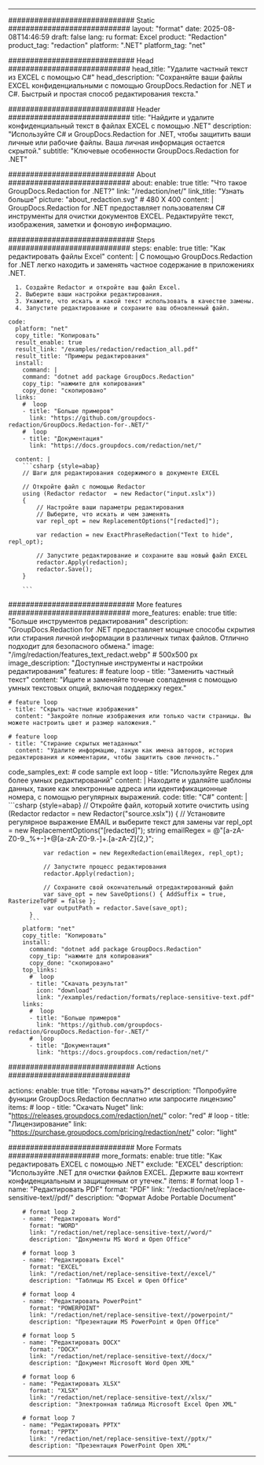 
---
############################# Static ############################
layout: "format"
date:  2025-08-08T14:46:59
draft: false
lang: ru
format: Excel
product: "Redaction"
product_tag: "redaction"
platform: ".NET"
platform_tag: "net"

############################# Head ############################
head_title: "Удалите частный текст из EXCEL с помощью C#"
head_description: "Сохраняйте ваши файлы EXCEL конфиденциальными с помощью GroupDocs.Redaction for .NET и C#. Быстрый и простая способ редактирования текста."

############################# Header ############################
title: "Найдите и удалите конфиденциальный текст в файлах EXCEL с помощью .NET" 
description: "Используйте C# и GroupDocs.Redaction for .NET, чтобы защитить ваши личные или рабочие файлы. Ваша личная информация остается скрытой."
subtitle: "Ключевые особенности GroupDocs.Redaction for .NET" 

############################# About ############################
about:
    enable: true
    title: "Что такое GroupDocs.Redaction for .NET?"
    link: "/redaction/net/"
    link_title: "Узнать больше"
    picture: "about_redaction.svg" # 480 X 400
    content: |
       GroupDocs.Redaction for .NET предоставляет пользователям C# инструменты для очистки документов EXCEL. Редактируйте текст, изображения, заметки и фоновую информацию.

############################# Steps ############################
steps:
    enable: true
    title: "Как редактировать файлы Excel"
    content: |
      С помощью GroupDocs.Redaction for .NET легко находить и заменять частное содержание в приложениях .NET.
      
      1. Создайте Redactor и откройте ваш файл Excel.
      2. Выберите ваши настройки редактирования.
      3. Укажите, что искать и какой текст использовать в качестве замены.
      4. Запустите редактирование и сохраните ваш обновленный файл.
   
    code:
      platform: "net"
      copy_title: "Копировать"
      result_enable: true
      result_link: "/examples/redaction/redaction_all.pdf"
      result_title: "Примеры редактирования"
      install:
        command: |
        command: "dotnet add package GroupDocs.Redaction"
        copy_tip: "нажмите для копирования"
        copy_done: "скопировано"
      links:
        #  loop
        - title: "Больше примеров"
          link: "https://github.com/groupdocs-redaction/GroupDocs.Redaction-for-.NET/"
        #  loop
        - title: "Документация"
          link: "https://docs.groupdocs.com/redaction/net/"
          
      content: |
        ```csharp {style=abap}
        // Шаги для редактирования содержимого в документе EXCEL

        // Откройте файл с помощью Redactor
        using (Redactor redactor  = new Redactor("input.xslx"))
        {
            // Настройте ваши параметры редактирования
            // Выберите, что искать и чем заменять
            var repl_opt = new ReplacementOptions("[redacted]");
            
            var redaction = new ExactPhraseRedaction("Text to hide", repl_opt);

            // Запустите редактирование и сохраните ваш новый файл EXCEL
            redactor.Apply(redaction);
            redactor.Save();
        }
        
        ```            


############################# More features ############################
more_features:
  enable: true
  title: "Больше инструментов редактирования"
  description: "GroupDocs.Redaction for .NET предоставляет мощные способы скрытия или стирания личной информации в различных типах файлов. Отлично подходит для безопасного обмена."
  image: "/img/redaction/features_text_redact.webp" # 500x500 px
  image_description: "Доступные инструменты и настройки редактирования"
  features:
    # feature loop
    - title: "Заменить частный текст"
      content: "Ищите и заменяйте точные совпадения с помощью умных текстовых опций, включая поддержку regex."

    # feature loop
    - title: "Скрыть частные изображения"
      content: "Закройте полные изображения или только части страницы. Вы можете настроить цвет и размер наложения."

    # feature loop
    - title: "Стирание скрытых метаданных"
      content: "Удалите информацию, такую как имена авторов, история редактирования и комментарии, чтобы защитить свою личность."
      
  code_samples_ext:
    # code sample ext loop
    - title: "Используйте Regex для более умных редактирований"
      content: |
        Находите и удаляйте шаблоны данных, такие как электронные адреса или идентификационные номера, с помощью регулярных выражений.
      code:
        title: "C#"
        content: |
          ```csharp {style=abap}
          //  Откройте файл, который хотите очистить
          using (Redactor redactor  = new Redactor("source.xslx"))
          {
              // Установите регулярное выражение EMAIL и выберите текст для замены
              var repl_opt = new ReplacementOptions("[redacted]");
              string emailRegex = @"[a-zA-Z0-9._%+-]+@[a-zA-Z0-9.-]+\.[a-zA-Z]{2,}";

              var redaction = new RegexRedaction(emailRegex, repl_opt);

              // Запустите процесс редактирования
              redactor.Apply(redaction);

              // Сохраните свой окончательный отредактированный файл
              var save_opt = new SaveOptions() { AddSuffix = true, RasterizeToPDF = false };
              var outputPath = redactor.Save(save_opt);
          }
          ```
        platform: "net"
        copy_title: "Копировать"
        install:
          command: "dotnet add package GroupDocs.Redaction"
          copy_tip: "нажмите для копирования"
          copy_done: "скопировано"
        top_links:
          #  loop
          - title: "Скачать результат"
            icon: "download"
            link: "/examples/redaction/formats/replace-sensitive-text.pdf"
        links:
          #  loop
          - title: "Больше примеров"
            link: "https://github.com/groupdocs-redaction/GroupDocs.Redaction-for-.NET/"
          #  loop
          - title: "Документация"
            link: "https://docs.groupdocs.com/redaction/net/"


############################# Actions ############################

actions:
  enable: true
  title: "Готовы начать?"
  description: "Попробуйте функции GroupDocs.Redaction бесплатно или запросите лицензию"
  items:
    #  loop
    - title: "Скачать Nuget"
      link: "https://releases.groupdocs.com/redaction/net/"
      color: "red"
        #  loop
    - title: "Лицензирование"
      link: "https://purchase.groupdocs.com/pricing/redaction/net/"
      color: "light"


############################# More Formats #####################
more_formats:
    enable: true
    title: "Как редактировать EXCEL с помощью .NET"
    exclude: "EXCEL"
    description: "Используйте .NET для очистки файлов EXCEL. Держите ваш контент конфиденциальным и защищенным от утечек."
    items: 
        # format loop 1
        - name: "Редактировать PDF"
          format: "PDF"
          link: "/redaction/net/replace-sensitive-text//pdf/"
          description: "Формат Adobe Portable Document"

        # format loop 2
        - name: "Редактировать Word"
          format: "WORD"
          link: "/redaction/net/replace-sensitive-text//word/"
          description: "Документы MS Word и Open Office"
          
        # format loop 3
        - name: "Редактировать Excel"
          format: "EXCEL"
          link: "/redaction/net/replace-sensitive-text//excel/"
          description: "Таблицы MS Excel и Open Office"

        # format loop 4
        - name: "Редактировать PowerPoint"
          format: "POWERPOINT"
          link: "/redaction/net/replace-sensitive-text//powerpoint/"
          description: "Презентации MS PowerPoint и Open Office"

        # format loop 5
        - name: "Редактировать DOCX"
          format: "DOCX"
          link: "/redaction/net/replace-sensitive-text//docx/"
          description: "Документ Microsoft Word Open XML"
          
        # format loop 6
        - name: "Редактировать XLSX"
          format: "XLSX"
          link: "/redaction/net/replace-sensitive-text//xlsx/"
          description: "Электронная таблица Microsoft Excel Open XML"
          
        # format loop 7
        - name: "Редактировать PPTX"
          format: "PPTX"
          link: "/redaction/net/replace-sensitive-text//pptx/"
          description: "Презентация PowerPoint Open XML"


---